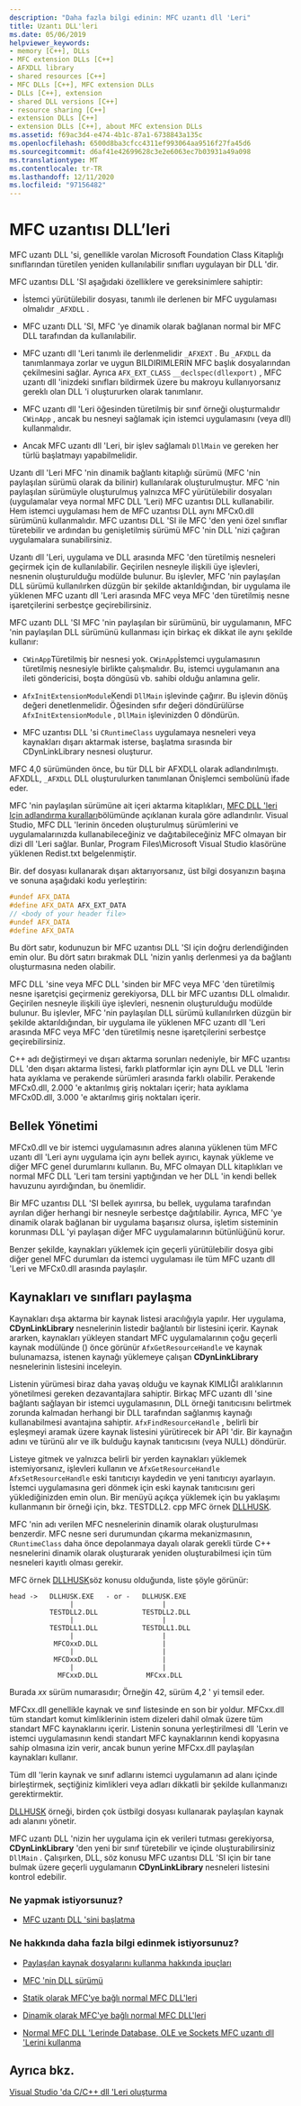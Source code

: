 ```yaml
---
description: "Daha fazla bilgi edinin: MFC uzantı dll 'Leri"
title: Uzantı DLL'leri
ms.date: 05/06/2019
helpviewer_keywords:
- memory [C++], DLLs
- MFC extension DLLs [C++]
- AFXDLL library
- shared resources [C++]
- MFC DLLs [C++], MFC extension DLLs
- DLLs [C++], extension
- shared DLL versions [C++]
- resource sharing [C++]
- extension DLLs [C++]
- extension DLLs [C++], about MFC extension DLLs
ms.assetid: f69ac3d4-e474-4b1c-87a1-6738843a135c
ms.openlocfilehash: 6500d8ba3cfcc4311ef993064aa9516f27fa45d6
ms.sourcegitcommit: d6af41e42699628c3e2e6063ec7b03931a49a098
ms.translationtype: MT
ms.contentlocale: tr-TR
ms.lasthandoff: 12/11/2020
ms.locfileid: "97156482"
---
```

# <a name="mfc-extension-dlls"></a>MFC uzantısı DLL’leri

MFC uzantı DLL 'si, genellikle varolan Microsoft Foundation Class Kitaplığı sınıflarından türetilen yeniden kullanılabilir sınıfları uygulayan bir DLL 'dir.

MFC uzantısı DLL 'SI aşağıdaki özelliklere ve gereksinimlere sahiptir:

- İstemci yürütülebilir dosyası, tanımlı ile derlenen bir MFC uygulaması olmalıdır `_AFXDLL` .

- MFC uzantı DLL 'SI, MFC 'ye dinamik olarak bağlanan normal bir MFC DLL tarafından da kullanılabilir.

- MFC uzantı dll 'Leri tanımlı ile derlenmelidir `_AFXEXT` . Bu `_AFXDLL` da tanımlanmaya zorlar ve uygun BILDIRIMLERIN MFC başlık dosyalarından çekilmesini sağlar. Ayrıca `AFX_EXT_CLASS` `__declspec(dllexport)` , MFC uzantı dll 'inizdeki sınıfları bildirmek üzere bu makroyu kullanıyorsanız gereklı olan DLL 'i oluştururken olarak tanımlanır.

- MFC uzantı dll 'Leri öğesinden türetilmiş bir sınıf örneği oluşturmalıdır `CWinApp` , ancak bu nesneyi sağlamak için istemci uygulamasını (veya dll) kullanmalıdır.

- Ancak MFC uzantı dll 'Leri, bir işlev sağlamalı `DllMain` ve gereken her türlü başlatmayı yapabilmelidir.

Uzantı dll 'Leri MFC 'nin dinamik bağlantı kitaplığı sürümü (MFC 'nin paylaşılan sürümü olarak da bilinir) kullanılarak oluşturulmuştur. MFC 'nin paylaşılan sürümüyle oluşturulmuş yalnızca MFC yürütülebilir dosyaları (uygulamalar veya normal MFC DLL 'Leri) MFC uzantısı DLL kullanabilir. Hem istemci uygulaması hem de MFC uzantısı DLL aynı MFCx0.dll sürümünü kullanmalıdır. MFC uzantısı DLL 'SI ile MFC 'den yeni özel sınıflar türetebilir ve ardından bu genişletilmiş sürümü MFC 'nin DLL 'nizi çağıran uygulamalara sunabilirsiniz.

Uzantı dll 'Leri, uygulama ve DLL arasında MFC 'den türetilmiş nesneleri geçirmek için de kullanılabilir. Geçirilen nesneyle ilişkili üye işlevleri, nesnenin oluşturulduğu modülde bulunur. Bu işlevler, MFC 'nin paylaşılan DLL sürümü kullanılırken düzgün bir şekilde aktarıldığından, bir uygulama ile yüklenen MFC uzantı dll 'Leri arasında MFC veya MFC 'den türetilmiş nesne işaretçilerini serbestçe geçirebilirsiniz.

MFC uzantı DLL 'SI MFC 'nin paylaşılan bir sürümünü, bir uygulamanın, MFC 'nin paylaşılan DLL sürümünü kullanması için birkaç ek dikkat ile aynı şekilde kullanır:

- `CWinApp`Türetilmiş bir nesnesi yok. `CWinApp`İstemci uygulamasının türetilmiş nesnesiyle birlikte çalışmalıdır. Bu, istemci uygulamanın ana ileti göndericisi, boşta döngüsü vb. sahibi olduğu anlamına gelir.

- `AfxInitExtensionModule`Kendi `DllMain` işlevinde çağırır. Bu işlevin dönüş değeri denetlenmelidir. Öğesinden sıfır değeri döndürülürse `AfxInitExtensionModule` , `DllMain` işlevinizden 0 döndürün.

- MFC uzantısı DLL  'si `CRuntimeClass` uygulamaya nesneleri veya kaynakları dışarı aktarmak isterse, başlatma sırasında bir CDynLinkLibrary nesnesi oluşturur.

MFC 4,0 sürümünden önce, bu tür DLL bir AFXDLL olarak adlandırılmıştı. AFXDLL, `_AFXDLL` DLL oluşturulurken tanımlanan Önişlemci sembolünü ifade eder.

MFC 'nin paylaşılan sürümüne ait içeri aktarma kitaplıkları, [MFC DLL 'leri Için adlandırma kuralları](../mfc/mfc-library-versions.md#mfc-static-library-naming-conventions)bölümünde açıklanan kurala göre adlandırılır. Visual Studio, MFC DLL 'lerinin önceden oluşturulmuş sürümlerini ve uygulamalarınızda kullanabileceğiniz ve dağıtabileceğiniz MFC olmayan bir dizi dll 'Leri sağlar. Bunlar, Program Files\Microsoft Visual Studio klasörüne yüklenen Redist.txt belgelenmiştir.

Bir. def dosyası kullanarak dışarı aktarıyorsanız, üst bilgi dosyanızın başına ve sonuna aşağıdaki kodu yerleştirin:

```cpp
#undef AFX_DATA
#define AFX_DATA AFX_EXT_DATA
// <body of your header file>
#undef AFX_DATA
#define AFX_DATA
```

Bu dört satır, kodunuzun bir MFC uzantısı DLL 'SI için doğru derlendiğinden emin olur. Bu dört satırı bırakmak DLL 'nizin yanlış derlenmesi ya da bağlantı oluşturmasına neden olabilir.

MFC DLL 'sine veya MFC DLL 'sinden bir MFC veya MFC 'den türetilmiş nesne işaretçisi geçirmeniz gerekiyorsa, DLL bir MFC uzantısı DLL olmalıdır. Geçirilen nesneyle ilişkili üye işlevleri, nesnenin oluşturulduğu modülde bulunur. Bu işlevler, MFC 'nin paylaşılan DLL sürümü kullanılırken düzgün bir şekilde aktarıldığından, bir uygulama ile yüklenen MFC uzantı dll 'Leri arasında MFC veya MFC 'den türetilmiş nesne işaretçilerini serbestçe geçirebilirsiniz.

C++ adı değiştirmeyi ve dışarı aktarma sorunları nedeniyle, bir MFC uzantısı DLL 'den dışarı aktarma listesi, farklı platformlar için aynı DLL ve DLL 'lerin hata ayıklama ve perakende sürümleri arasında farklı olabilir. Perakende MFCx0.dll, 2.000 'e aktarılmış giriş noktaları içerir; hata ayıklama MFCx0D.dll, 3.000 'e aktarılmış giriş noktaları içerir.

## <a name="memory-management"></a>Bellek Yönetimi

MFCx0.dll ve bir istemci uygulamasının adres alanına yüklenen tüm MFC uzantı dll 'Leri aynı uygulama için aynı bellek ayırıcı, kaynak yükleme ve diğer MFC genel durumlarını kullanın. Bu, MFC olmayan DLL kitaplıkları ve normal MFC DLL 'Leri tam tersini yaptığından ve her DLL 'in kendi bellek havuzunu ayırdığından, bu önemlidir.

Bir MFC uzantısı DLL 'SI bellek ayırırsa, bu bellek, uygulama tarafından ayrılan diğer herhangi bir nesneyle serbestçe dağıtılabilir. Ayrıca, MFC 'ye dinamik olarak bağlanan bir uygulama başarısız olursa, işletim sisteminin korunması DLL 'yi paylaşan diğer MFC uygulamalarının bütünlüğünü korur.

Benzer şekilde, kaynakları yüklemek için geçerli yürütülebilir dosya gibi diğer genel MFC durumları da istemci uygulaması ile tüm MFC uzantı dll 'Leri ve MFCx0.dll arasında paylaşılır.

## <a name="sharing-resources-and-classes"></a>Kaynakları ve sınıfları paylaşma

Kaynakları dışa aktarma bir kaynak listesi aracılığıyla yapılır. Her uygulama, **CDynLinkLibrary** nesnelerinin listedir bağlantılı bir listesini içerir. Kaynak ararken, kaynakları yükleyen standart MFC uygulamalarının çoğu geçerli kaynak modülünde () önce görünür `AfxGetResourceHandle` ve kaynak bulunamazsa, istenen kaynağı yüklemeye çalışan **CDynLinkLibrary** nesnelerinin listesini inceleyin.

Listenin yürümesi biraz daha yavaş olduğu ve kaynak KIMLIĞI aralıklarının yönetilmesi gereken dezavantajlara sahiptir. Birkaç MFC uzantı dll 'sine bağlantı sağlayan bir istemci uygulamasının, DLL örneği tanıtıcısını belirtmek zorunda kalmadan herhangi bir DLL tarafından sağlanmış kaynağı kullanabilmesi avantajına sahiptir. `AfxFindResourceHandle` , belirli bir eşleşmeyi aramak üzere kaynak listesini yürütirecek bir API 'dir. Bir kaynağın adını ve türünü alır ve ilk bulduğu kaynak tanıtıcısını (veya NULL) döndürür.

Listeye gitmek ve yalnızca belirli bir yerden kaynakları yüklemek istemiyorsanız, işlevleri kullanın ve `AfxGetResourceHandle` `AfxSetResourceHandle` eski tanıtıcıyı kaydedin ve yeni tanıtıcıyı ayarlayın. İstemci uygulamasına geri dönmek için eski kaynak tanıtıcısını geri yüklediğinizden emin olun. Bir menüyü açıkça yüklemek için bu yaklaşımı kullanmanın bir örneği için, bkz. TESTDLL2. cpp MFC örnek [DLLHUSK](https://github.com/Microsoft/VCSamples/tree/master/VC2010Samples/MFC/advanced/dllhusk).

MFC 'nin adı verilen MFC nesnelerinin dinamik olarak oluşturulması benzerdir. MFC nesne seri durumundan çıkarma mekanizmasının, `CRuntimeClass` daha önce depolanmaya dayalı olarak gerekli türde C++ nesnelerini dinamik olarak oluşturarak yeniden oluşturabilmesi için tüm nesneleri kayıtlı olması gerekir.

MFC örnek [DLLHUSK](https://github.com/Microsoft/VCSamples/tree/master/VC2010Samples/MFC/advanced/dllhusk)söz konusu olduğunda, liste şöyle görünür:

```
head ->   DLLHUSK.EXE   - or -   DLLHUSK.EXE
               |                      |
          TESTDLL2.DLL           TESTDLL2.DLL
               |                      |
          TESTDLL1.DLL           TESTDLL1.DLL
               |                      |
           MFCOxxD.DLL                |
               |                      |
           MFCDxxD.DLL                |
               |                      |
            MFCxxD.DLL            MFCxx.DLL
```

Burada *xx* sürüm numarasıdır; Örneğin 42, sürüm 4,2 ' yi temsil eder.

MFCxx.dll genellikle kaynak ve sınıf listesinde en son bir yoldur. MFCxx.dll tüm standart komut kimliklerinin istem dizeleri dahil olmak üzere tüm standart MFC kaynaklarını içerir. Listenin sonuna yerleştirilmesi dll 'Lerin ve istemci uygulamasının kendi standart MFC kaynaklarının kendi kopyasına sahip olmasına izin verir, ancak bunun yerine MFCxx.dll paylaşılan kaynakları kullanır.

Tüm dll 'lerin kaynak ve sınıf adlarını istemci uygulamanın ad alanı içinde birleştirmek, seçtiğiniz kimlikleri veya adları dikkatli bir şekilde kullanmanızı gerektirmektir.

[DLLHUSK](https://github.com/Microsoft/VCSamples/tree/master/VC2010Samples/MFC/advanced/dllhusk) örneği, birden çok üstbilgi dosyası kullanarak paylaşılan kaynak adı alanını yönetir.

MFC uzantı DLL 'nizin her uygulama için ek verileri tutması gerekiyorsa, **CDynLinkLibrary** 'den yeni bir sınıf türetebilir ve içinde oluşturabilirsiniz `DllMain` . Çalışırken, DLL, söz konusu MFC uzantısı DLL 'SI için bir tane bulmak üzere geçerli uygulamanın **CDynLinkLibrary** nesneleri listesini kontrol edebilir.

### <a name="what-do-you-want-to-do"></a>Ne yapmak istiyorsunuz?

- [MFC uzantı DLL 'sini başlatma](run-time-library-behavior.md#initializing-extension-dlls)

### <a name="what-do-you-want-to-know-more-about"></a>Ne hakkında daha fazla bilgi edinmek istiyorsunuz?

- [Paylaşılan kaynak dosyalarını kullanma hakkında ipuçları](../mfc/tn035-using-multiple-resource-files-and-header-files-with-visual-cpp.md)

- [MFC 'nin DLL sürümü](../mfc/tn033-dll-version-of-mfc.md)

- [Statik olarak MFC'ye bağlı normal MFC DLL'leri](regular-dlls-statically-linked-to-mfc.md)

- [Dinamik olarak MFC'ye bağlı normal MFC DLL'leri](regular-dlls-dynamically-linked-to-mfc.md)

- [Normal MFC DLL 'Lerinde Database, OLE ve Sockets MFC uzantı dll 'Lerini kullanma](using-database-ole-and-sockets-extension-dlls-in-regular-dlls.md)

## <a name="see-also"></a>Ayrıca bkz.

[Visual Studio 'da C/C++ dll 'Leri oluşturma](dlls-in-visual-cpp.md)
